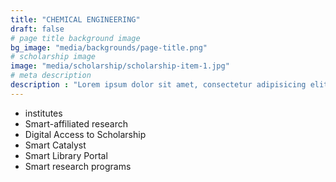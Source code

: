 ```yaml
---
title: "CHEMICAL ENGINEERING"
draft: false
# page title background image
bg_image: "media/backgrounds/page-title.png"
# scholarship image
image: "media/scholarship/scholarship-item-1.jpg"
# meta description
description : "Lorem ipsum dolor sit amet, consectetur adipisicing elit, sed do eiusmod tempor incididunt ut labore. dolore magna aliqua. Ut enim ad minim veniam, quis nostrud."
---
```


* institutes
* Smart-affiliated research
* Digital Access to Scholarship
* Smart Catalyst
* Smart Library Portal
* Smart research programs